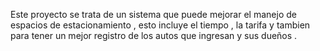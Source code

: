 Este proyecto se trata de un sistema que puede mejorar el manejo de espacios de estacionamiento , esto incluye el tiempo , la tarifa y tambien para tener un mejor registro de los autos que ingresan y sus dueños .
